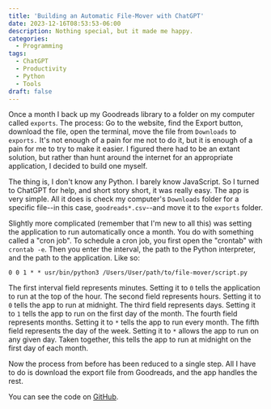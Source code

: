 ```yaml
---
title: 'Building an Automatic File-Mover with ChatGPT'
date: 2023-12-16T08:53:53-06:00
description: Nothing special, but it made me happy.
categories:
  - Programming
tags:
  - ChatGPT
  - Productivity
  - Python
  - Tools
draft: false
---
```


Once a month I back up my Goodreads library to a folder on my computer called `exports`. The process: Go to the website, find the Export button, download the file, open the terminal, move the file from `Downloads` to `exports.` It's not enough of a pain for me not to do it, but it is enough of a pain for me to try to make it easier. I figured there had to be an extant solution, but rather than hunt around the internet for an appropriate application, I decided to build one myself.

The thing is, I don't know any Python. I barely know JavaScript. So I turned to ChatGPT for help, and short story short, it was really easy. The app is very simple. All it does is check my computer's `Downloads` folder for a specific file--in this case, `goodreads*.csv`--and move it to the `exports` folder.

Slightly more complicated (remember that I'm new to all this) was setting the application to run automatically once a month. You do with something called a "cron job". To schedule a cron job, you first open the "crontab" with `crontab -e`. Then you enter the interval, the path to the Python interpreter, and the path to the application. Like so:

`0 0 1 * * usr/bin/python3 /Users/User/path/to/file-mover/script.py`

The first interval field represents minutes. Setting it to `0` tells the application to run at the top of the hour. The second field represents hours. Setting it to `0` tells the app to run at midnight. The third field represents days. Setting it to `1` tells the app to run on the first day of the month. The fourth field represents months. Setting it to `*` tells the app to run every month. The fifth field represents the day of the week. Setting it to `*` allows the app to run on any given day. Taken together, this tells the app to run at midnight on the first day of each month.

Now the process from before has been reduced to a single step. All I have to do is download the export file from Goodreads, and the app handles the rest.

You can see the code on [GitHub](https://github.com/seldstein/file-mover).
